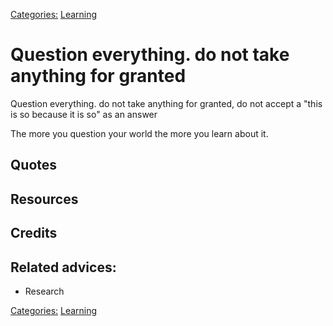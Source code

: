 [Categories:](../Categories/index.md) [Learning](../Categories/Learning.md)
# Question everything. do not take anything for granted

Question everything. do not take anything for granted, do not accept a "this is so because it is so" as an answer


The more you question your world the more you learn about it.
## Quotes

## Resources

## Credits

## Related advices:

- Research

[Categories:](../Categories/index.md) [Learning](../Categories/Learning.md)